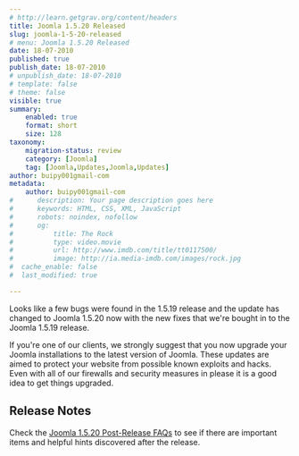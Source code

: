 ```yaml
---
# http://learn.getgrav.org/content/headers
title: Joomla 1.5.20 Released
slug: joomla-1-5-20-released
# menu: Joomla 1.5.20 Released
date: 18-07-2010
published: true
publish_date: 18-07-2010
# unpublish_date: 18-07-2010
# template: false
# theme: false
visible: true
summary:
    enabled: true
    format: short
    size: 128
taxonomy:
    migration-status: review
    category: [Joomla]
    tag: [Joomla,Updates,Joomla,Updates]
author: buipy001gmail-com
metadata:
    author: buipy001gmail-com
#      description: Your page description goes here
#      keywords: HTML, CSS, XML, JavaScript
#      robots: noindex, nofollow
#      og:
#          title: The Rock
#          type: video.movie
#          url: http://www.imdb.com/title/tt0117500/
#          image: http://ia.media-imdb.com/images/rock.jpg
#  cache_enable: false
#  last_modified: true

---
```


Looks like a few bugs were found in the 1.5.19 release and the update has changed to Joomla 1.5.20 now with the new fixes that we're bought in to the Joomla 1.5.19 release.

If you're one of our clients, we strongly suggest that you now upgrade your Joomla installations to the latest version of Joomla. These updates are aimed to protect your website from possible known exploits and hacks. Even with all of our firewalls and security measures in please it is a good idea to get things upgraded.

## Release Notes

Check the [Joomla 1.5.20 Post-Release FAQs](http://docs.joomla.org/Category:Version_1.5.20_FAQ) to see if there are important items and helpful hints discovered after the release.